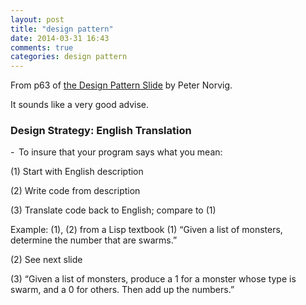 ```yaml
---
layout: post
title: "design pattern"
date: 2014-03-31 16:43
comments: true
categories: design pattern
---
```


From p63 of [the Design Pattern Slide](http://norvig.com/design-patterns/design-patterns.pdf) by Peter Norvig.

It sounds like a very good advise.


### Design Strategy: English Translation 

-  To insure that your program says what you mean: 

(1) Start with English description 

(2) Write code from description 

(3) Translate code back to English; compare to (1) 

Example: (1), (2) from a Lisp textbook 
(1) “Given a list of monsters, determine the number 
 that are swarms.” 

(2) See next slide 

(3) “Given a list of monsters, produce a 1 for a 
 monster whose type is swarm, and a 0 for others. 
 Then add up the numbers.” 
